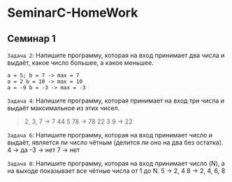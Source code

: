 # SeminarC-HomeWork

## Семинар 1
`Задача 2`: Напишите программу, которая на вход принимает два числа и выдаёт, какое число большее, а какое меньшее.
```
a = 5; b = 7 -> max = 7
a = 2 b = 10 -> max = 10
a = -9 b = -3 -> max = -3
```

`Задача 4`: Напишите программу, которая принимает на вход три числа и выдаёт максимальное из этих чисел.
> 2, 3, 7 -> 7
> 44 5 78 -> 78
> 22 3 9 -> 22

`Задача 6`: Напишите программу, которая на вход принимает число и выдаёт, является ли число чётным (делится ли оно на два без остатка).
4 -> да
-3 -> нет
7 -> нет

`Задача 8`: Напишите программу, которая на вход принимает число (N), а на выходе показывает все чётные числа от 1 до N.
5 -> 2, 4
8 -> 2, 4, 6, 8
